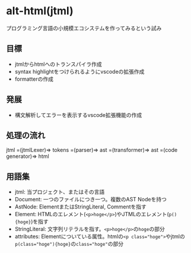 # alt-html(jtml)
プログラミング言語の小規模エコシステムを作ってみるという試み
## 目標
- jtmlからhtmlへのトランスパイラ作成
- syntax highlightをつけられるようにvscodeの拡張作成
- formatterの作成

## 発展
- 構文解析してエラーを表示するvscode拡張機能の作成

## 処理の流れ

jtml =(jtmlLexer)=> tokens =(parser)=> ast =(transformer)=> ast =(code generator)=> html

## 用語集
- jtml: 当プロジェクト、またはその言語
- Document: 一つのファイルにつき一つ。複数のAST Nodeを持つ
- AstNode: ElementまたはStringLiteral, Commentを指す
- Element: HTMLのエレメント(`<p>hoge</p>`)やJTMLのエレメント(`p(){hoge}`)を指す
- StringLiteral: 文字列リテラルを指す。`<p>hoge</p>`の`hoge`の部分
- attributes: Elementについている属性。htmlの`<p class="hoge">`やjtmlの`p(class="hoge"){hoge}`の`class="hoge"`の部分